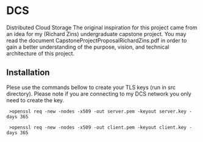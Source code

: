 # DCS
Distributed Cloud Storage
The original inspiration for this project came from an idea for my (Richard Zins) undergraduate capstone project. You may read the document CapstoneProjectProposalRichardZins.pdf in order to gain a better understanding of the purpose, vision, and technical architecture of this project.
## Installation
Plese use the commands bellow to create your TLS keys (run in src directory). Please note if you are connecting to my DCS network you only need to create the key.
```
 >openssl req -new -nodes -x509 -out server.pem -keyout server.key -days 365

 >openssl req -new -nodes -x509 -out client.pem -keyout client.key -days 365
 ```
